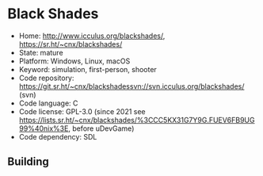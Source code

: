 # Black Shades

- Home: http://www.icculus.org/blackshades/, https://sr.ht/~cnx/blackshades/
- State: mature
- Platform: Windows, Linux, macOS
- Keyword: simulation, first-person, shooter
- Code repository: https://git.sr.ht/~cnx/blackshadessvn://svn.icculus.org/blackshades/ (svn)
- Code language: C
- Code license: GPL-3.0 (since 2021 see https://lists.sr.ht/~cnx/blackshades/%3CCC5KX31G7Y9G.FUEV6FB9UG99%40nix%3E, before uDevGame)
- Code dependency: SDL

## Building